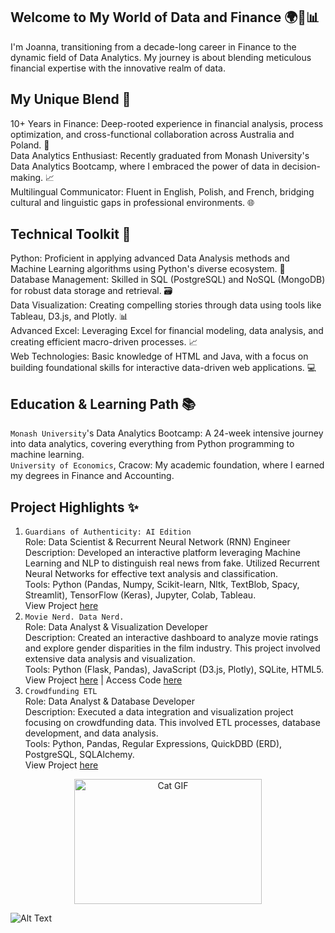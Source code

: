 ## Welcome to My World of Data and Finance 🌍💼📊
I'm Joanna, transitioning from a decade-long career in Finance to the dynamic field of Data Analytics. My journey is about blending meticulous financial expertise with the innovative realm of data.

## My Unique Blend 🌟
10+ Years in Finance: Deep-rooted experience in financial analysis, process optimization, and cross-functional collaboration across Australia and Poland. 🏦 </br>
Data Analytics Enthusiast: Recently graduated from Monash University's Data Analytics Bootcamp, where I embraced the power of data in decision-making. 📈 </br>
Multilingual Communicator: Fluent in English, Polish, and French, bridging cultural and linguistic gaps in professional environments. 🌐 </br>

## Technical Toolkit 🔧
Python: Proficient in applying advanced Data Analysis methods and Machine Learning algorithms using Python's diverse ecosystem. 🐍 </br>
Database Management: Skilled in SQL (PostgreSQL) and NoSQL (MongoDB) for robust data storage and retrieval. 🗃️ </br>
Data Visualization: Creating compelling stories through data using tools like Tableau, D3.js, and Plotly. 📊 </br>
Advanced Excel: Leveraging Excel for financial modeling, data analysis, and creating efficient macro-driven processes. 📈 </br>
Web Technologies: Basic knowledge of HTML and Java, with a focus on building foundational skills for interactive data-driven web applications. 💻 </br>

## Education & Learning Path 📚
`Monash University`'s Data Analytics Bootcamp: A 24-week intensive journey into data analytics, covering everything from Python programming to machine learning. </br>
`University of Economics`, Cracow: My academic foundation, where I earned my degrees in Finance and Accounting. </br>

## Project Highlights ✨
1. `Guardians of Authenticity: AI Edition` </br>
Role: Data Scientist & Recurrent Neural Network (RNN) Engineer </br> 
Description: Developed an interactive platform leveraging Machine Learning and NLP to distinguish real news from fake. Utilized Recurrent Neural Networks for effective text analysis and classification. </br>
Tools: Python (Pandas, Numpy, Scikit-learn, Nltk, TextBlob, Spacy, Streamlit), TensorFlow (Keras), Jupyter, Colab, Tableau. </br>
View Project [here](https://github.com/jyojay/MONU_Project_4.git) </br>
2. `Movie Nerd. Data Nerd.` </br>
Role: Data Analyst & Visualization Developer  </br>
Description: Created an interactive dashboard to analyze movie ratings and explore gender disparities in the film industry. This project involved extensive data analysis and visualization. </br>
Tools: Python (Flask, Pandas), JavaScript (D3.js, Plotly), SQLite, HTML5. </br>
View Project [here](https://benoitchamot.github.io/MONU_project3/) | Access Code [here](https://github.com/benoitchamot/MONU_project3.git) </br>
3. `Crowdfunding ETL` </br>
Role: Data Analyst & Database Developer </br>
Description: Executed a data integration and visualization project focusing on crowdfunding data. This involved ETL processes, database development, and data analysis. </br>
Tools: Python, Pandas, Regular Expressions, QuickDBD (ERD), PostgreSQL, SQLAlchemy. </br>
View Project [here](https://github.com/jyojay/Crowdfunding_ETL.git) </br>

<div align="center">
  <img src="[URL_OF_YOUR_GIF](https://media.giphy.com/media/SvckSy7fFviqrq8ClF/giphy.gif)" alt="Cat GIF" width="300" height="200"/>
</div>

![Alt Text](https://media.giphy.com/media/SvckSy7fFviqrq8ClF/giphy.gif)
